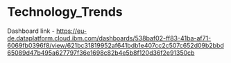 # Technology_Trends
Dashboard link - https://eu-de.dataplatform.cloud.ibm.com/dashboards/538baf02-ff83-41ba-af71-6069fb0396f8/view/621bc31819952af641bdb1e407cc2c507c652d09b2bbd65089d47b495a627797f36e1698c82b4e5b8f120d36f2e91350cb
